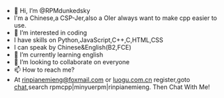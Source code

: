 - 👋 Hi, I’m @RPMdunkedsky
- I'm a Chinese,a CSP-Jer,also a OIer always want to make cpp easier to use.
- 👀 I’m interested in coding
- I have skills on Python,JavaScript,C++,C,HTML,CSS
- I can speak by Chinese&English(B2,FCE)
- 🌱 I’m currently learning english
- 💞️ I’m looking to collaborate on everyone
- 📫 How to reach me?
- At rinpianemieng@foxmail.com or [luogu.com.cn](www.luogu.com.cn) register,goto [chat](www.luogu.com.cn/chat),search rpmcpp|minyuerpm|rinpianemieng. Then Chat With Me!

<!---
RPMdunkedsky/RPMdunkedsky is a ✨ special ✨ repository because its `README.md` (this file) appears on your GitHub profile.
You can click the Preview link to take a look at your changes.
--->
